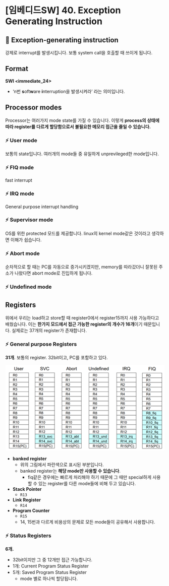 # [임베디드SW] 40. Exception Generating Instruction

<aside>

# 💖 Exception-generating instruction

</aside>

강제로 interrupt를 발생시킵니다. 보통 system call을 호출할 때 쓰이게 됩니다.

## Format

<aside>

 **SWI <immediate_24>**

</aside>

- ‘n번 **s**oft**w**are **i**nterruption을 발생시켜라’ 라는 의미입니다.

## Processor modes

Processor는 여러가지 mode state를 가질 수 있습니다. 이렇게 **process의 상태에 따라 register를 다르게 할당함으로서 불필요한 메모리 접근을 줄일 수 있습니다.**

### ⚡ User mode

보통의 state입니다. 여러개의 mode들 중 유일하게 unprevileged한 mode입니다.

### ⚡ FIQ mode

fast interrupt

### ⚡ IRQ mode

General purpose interrupt handling

### ⚡ Supervisor mode

OS를 위한 protected 모드를 제공합니다. linux의 kernel mode같은 것이라고 생각하면 이해가 쉽습니다.

### ⚡ Abort mode

순차적으로 할 때는 PC를 자동으로 증가시키겠지만, memory를 따라갔더니 잘못된 주소가 나왔다면 abort mode로 진입하게 됩니다.

### ⚡ Undefined mode

## Registers

위에서 우리는 load하고 store할 때 register0에서 register15까지 사용 가능하다고 배웠습니다. 이는 **한가지 모드에서 접근 가능한 register의 개수가 16개**이기 때문입니다. 실제로는 37개의 register가 존재합니다.

### ⚡ General purpose Registers

**31개**. 보통의 register. 32bit이고, PC를 포함하고 있다.

![image.png](image%2085.png)

- **banked register**
    - 위의 그림에서 파란색으로 표시된 부분입니다.
    - banked register는 **해당 mode만 사용할 수 있습니다**.
        - fiq같은 경우에는 빠르게 처리해야 하기 때문에 그 때만 special하게 사용할 수 있는 register를 다른 mode들에 비해 두고 있습니다.
- **Stack Pointer**
    - `R13`
- **Link Register**
    - `R14`
- **Program Counter**
    - `R15`
    - 14, 15번과 다르게 비용상의 문제로 모든 mode들이 공유해서 사용합니다.

### ⚡ Status Registers

**6개.** 

- 32bit이지만 그 중 12개만 접근 가능합니다.
- 1개: Current Program Status Register
- 5개: Saved Program Status Register
    - mode 별로 하나씩 할당됩니다.